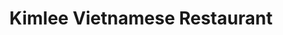 ---
title: Kimlee Vietnamese Restaurant
lng: -76.832
lat: 40.335
color: '#31225D'
type: Vietnamese
address: 4141 Linglestown Rd, Harrisburg, PA 17112
tags: 
  - pho
---
